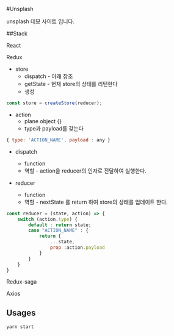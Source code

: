 #Unsplash

unsplash 데모 사이트 입니다.

##Stack

React

Redux

* store
  * dispatch - 아래 참조
  * getState - 현재 store의 상태를 리턴한다
  * 생성
```javascript
const store = createStore(reducer);
```

* action 
  * plane object {}
  * type과 payload를 갖는다
 ```javascript
{ type: 'ACTION_NAME', payload : any }
```
* dispatch
  * function
  * 역할 - action을 reducer의 인자로 전달하여 실행한다.

* reducer 
  * function
  * 역할 - nextState 를 return 하여 store의 상태를 업데이트 한다.
```javascript
const reducer = (state, action) => {
    switch (action.type) {
        default : return state;
        case "ACTION_NAME" : {
            return {
                ...state,
                prop :action.payload
            }
        }
    }
}
```


Redux-saga

Axios

## Usages

```javascript
yarn start
```